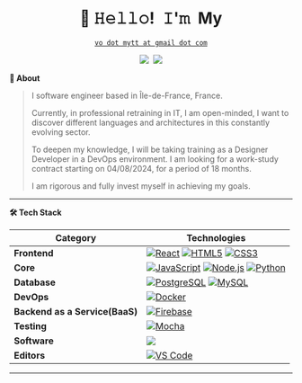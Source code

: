 <!-- Title -->
<h1 align="center" title="...and I'm happy to see you here :)">👋 𝙷𝚎𝚕𝚕𝚘! 𝙸'𝚖 My</h1>

<!-- Contact and keys -->
<p align="center">
<a href="mailto:vo.mytt@gmail.com" title="Email Address"><code>vo dot mytt at gmail dot com</code></a>
</p>

<!-- Socials -->
<p align="center">
   <kbd>
  <a href="https://www.linkedin.com/in/mytt-vo/" title="LinkedIn - My VO"><img src="https://img.shields.io/badge/-My_VO-0072b1?style=flat&logo=Linkedin&logoColor=white" /></a>
  <a href="https://stackoverflow.com/users/23490278/my-vo" title="StackOverflow - My VO"><img src="https://img.shields.io/badge/-My-f48225?style=flat&logo=Stackoverflow&logoColor=white" /></a>
 <!-- <a href="" title="Portfolio"><img src="https://img.shields.io/badge/-portfolio-00CCB4?style=flat&logo=ApacheSpark&logoColor=white" /></a> -->
  </kbd>
</p>

<!-- About Section -->
<b>👤 About</b>
<p>
      
<blockquote>

I software engineer based in Île-de-France, France.

Currently, in professional retraining in IT, I am open-minded, I want to discover different languages and architectures in this constantly evolving sector.

To deepen my knowledge, I will be taking training as a Designer Developer in a DevOps environment.
I am looking for a work-study contract starting on 04/08/2024, for a period of 18 months.

I am rigorous and fully invest myself in achieving my goals.
</blockquote>

----  

<!-- Tech Stack -->  
<b>🛠️ Tech Stack</b>
<p>

| **Category** | **Technologies** |
| - | - |
**Frontend** | [![React](https://img.shields.io/static/v1?label=&message=React&color=61DAFB&logo=react&logoColor=FFFFFF)](https://reactjs.org/) [![HTML5](https://img.shields.io/static/v1?label=&message=HTML5&color=F85421&logo=html&logoColor=FFFFFF)](https://) [![CSS3](https://img.shields.io/static/v1?label=&message=CSS3&color=1970B5&logo=css&logoColor=FFFFFF)](https://)
**Core** | [![JavaScript](https://img.shields.io/static/v1?label=&message=JavaScript&color=F7DF1E&logo=javascript&logoColor=FFFFFF)](https://www.javascript.com/) [![Node.js](https://img.shields.io/static/v1?label=&message=Node.js&color=339933&logo=nodedotjs&logoColor=FFFFFF)](https://nodejs.org/) [![Python](https://img.shields.io/static/v1?label=&message=Python&color=3C78A9&logo=python&logoColor=FFFFFF)](https://www.python.org/)
**Database** | [![PostgreSQL](https://img.shields.io/static/v1?label=&message=PostgreSQL&color=336690&logo=postgresql&logoColor=FFFFFF)](https://www.postgresql.org/) [![MySQL](https://img.shields.io/static/v1?label=&message=MySQL&color=015D86&logo=mysql&logoColor=FFFFFF)](https://www.mysql.com/fr/)
**DevOps** | [![Docker](https://img.shields.io/static/v1?label=&message=Docker&color=2496ED&logo=docker&logoColor=FFFFFF)](https://docker.com/)
**Backend as a Service(BaaS)** | [![Firebase](https://img.shields.io/static/v1?label=&message=Firebase&color=F68524&logo=firebase&logoColor=FFFFFF)](https://firebase.google.com/)
**Testing** | [![Mocha](https://img.shields.io/static/v1?label=&message=Mocha&color=896446&logo=mocha&logoColor=FFFFFF)](https://mochajs.org/)
**Software** | [![](https://img.shields.io/static/v1?label=&message=Postman&color=FF6C36&logo=postman&logoColor=FFFFFF)](https://www.postman.com/)
**Editors** | [![VS Code](https://img.shields.io/static/v1?label=&message=VS%20Code&color=9013FE&logo=visualstudiocode&logoColor=FFFFFF)](https://code.visualstudio.com/)


<!-- **Cloud** | [![Heroku](https://img.shields.io/static/v1?label=&message=Heroku&color=430098&logo=heroku&logoColor=FFFFFF)](https://heroku.com/) -->
----      

  </p>


